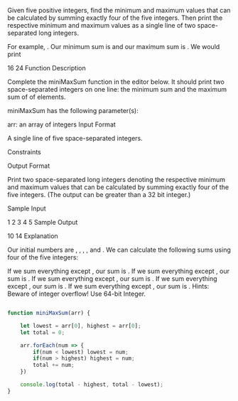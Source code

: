 Given five positive integers, find the minimum and maximum values that can be calculated by summing exactly four of the five integers. Then print the respective minimum and maximum values as a single line of two space-separated long integers.

For example, . Our minimum sum is  and our maximum sum is . We would print

16 24
Function Description

Complete the miniMaxSum function in the editor below. It should print two space-separated integers on one line: the minimum sum and the maximum sum of  of  elements.

miniMaxSum has the following parameter(s):

arr: an array of  integers
Input Format

A single line of five space-separated integers.

Constraints


Output Format

Print two space-separated long integers denoting the respective minimum and maximum values that can be calculated by summing exactly four of the five integers. (The output can be greater than a 32 bit integer.)

Sample Input

1 2 3 4 5
Sample Output

10 14
Explanation

Our initial numbers are , , , , and . We can calculate the following sums using four of the five integers:

If we sum everything except , our sum is .
If we sum everything except , our sum is .
If we sum everything except , our sum is .
If we sum everything except , our sum is .
If we sum everything except , our sum is .
Hints: Beware of integer overflow! Use 64-bit Integer.


```javascript

function miniMaxSum(arr) {

    let lowest = arr[0], highest = arr[0];
    let total = 0;

    arr.forEach(num => {
        if(num < lowest) lowest = num;
        if(num > highest) highest = num;
        total += num;
    })

    console.log(total - highest, total - lowest);
}
```